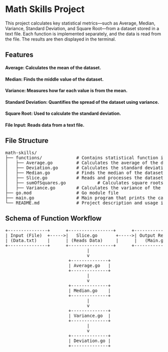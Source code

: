 # Math Skills Project
This project calculates key statistical metrics—such as Average, Median, Variance, Standard Deviation, and Square Root—from a dataset stored in a text file. Each function is implemented separately, and the data is read from the file. The results are then displayed in the terminal.

## Features
#### Average: Calculates the mean of the dataset.
#### Median: Finds the middle value of the dataset.
#### Variance: Measures how far each value is from the mean.
#### Standard Deviation: Quantifies the spread of the dataset using variance.
#### Square Root: Used to calculate the standard deviation.
#### File Input: Reads data from a text file.
## File Structure

<pre>
math-skills/
├── functions/             # Contains statistical function implementations
│   ├── Average.go         # Calculates the average of the dataset
│   ├── Deviation.go       # Calculates the standard deviation
│   ├── Median.go          # Finds the median of the dataset
│   ├── Slice.go           # Reads and processes the dataset from a file
│   ├── sumOfSquares.go            # Calculates square roots
│   ├── Variance.go        # Calculates the variance of the dataset
├── go.mod                 # Go module file
├── main.go                # Main program that prints the calculated results
└── README.md              # Project description and usage instructions
</pre>
## Schema of Function Workflow

<pre>
+---------------+      +-----------------+      +----------------+
| Input (File)  +----->|   Slice.go       +----->| Output Results |
| (Data.txt)    |      | (Reads Data)     |      |   (Main.go)    |
+---------------+      +-----------------+      +----------------+
                               |
                               v
                        +--------------+
                        | Average.go   |
                        +--------------+
                               |
                               v
                        +--------------+
                        | Median.go    |
                        +--------------+
                               |
                               v
                        +--------------+
                        | Variance.go  |
                        +--------------+
                               |
                               v
                        +--------------+
                        | Deviation.go |
                        +--------------+
</pre>

